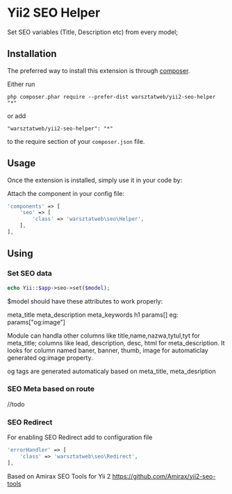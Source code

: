 Yii2 SEO Helper
===============
Set SEO variables (Title, Description etc) from every model;

Installation
------------

The preferred way to install this extension is through [composer](http://getcomposer.org/download/).

Either run

```
php composer.phar require --prefer-dist warsztatweb/yii2-seo-helper "*"
```

or add

```
"warsztatweb/yii2-seo-helper": "*"
```

to the require section of your `composer.json` file.


Usage
-----

Once the extension is installed, simply use it in your code by:

Attach the component in your config file:

```php
'components' => [
    'seo' => [
        'class' => 'warsztatweb\seo\Helper',
    ],
],
```

## Using

### Set SEO data
```php
echo Yii::$app->seo->set($model);
```

$model should have these attributes to work properly:

meta_title
meta_description
meta_keywords
h1
params[] eg: params["og:image"]

Module can handla other columns like title,name,nazwa,tytul,tyt for meta_title; columns like lead, description, desc, html for meta_description. It looks for column named baner, banner, thumb, image for automaticlay generated og:image property.

og tags are generated automaticaly based on meta_title, meta_desription

### SEO Meta based on route

//todo


### SEO Redirect
For enabling SEO Redirect add to configuration file 
```php
'errorHandler' => [
    'class' => 'warsztatweb\seo\Redirect',
],
```

Based on Amirax SEO Tools for Yii 2
https://github.com/Amirax/yii2-seo-tools

